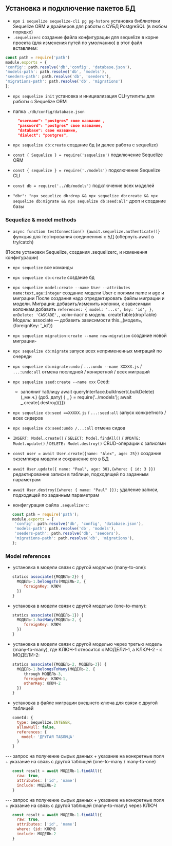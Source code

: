 ## Установка и подключение пакетов БД

- `npm i sequelize sequelize-cli pg pg-hstore` установка библиотеки Sequelize ORM и драйверов для работы с СУБД PostgreSQL (в любом порядке)
- `.sequelizerc` создание файла конфигурации для sequelize в корне проекта (для изменения путей по умолчанию) в этот файл вставляем:

```js
const path = require('path')
module.exports = {
'config': path.resolve('db','config', 'database.json'),
'models-path': path.resolve('db', 'models'),
'seeders-path': path.resolve('db', 'seeders'),
'migrations-path': path.resolve('db', 'migrations')
};
```

- `npx sequelize init` установка и инициализация CLI-утилиты для работы с Sequelize ORM
- папка `./db/config/database.json`
  ```json
    "username": "postgres" свое название ,
    "password": "postgres" свое название,
    "database": свое название,
    "dialect": "postgres",
  ```
- `npx sequelize db:create` создание бд (и далее работа с sequelize)

- `const { Sequelize } = require('sequelize')` подключение Sequelize ORM
- `const { sequelize } = require('./models')` подключение Sequelize CLI
- `const db = require('../db/models')` подключение всех моделей

- `"dbr": "npx sequelize db:drop && npx sequelize db:create && npx sequelize db:migrate && npx sequelize db:seed:all"` дроп и создание базы

### Sequelize & model methods

- `async function testConnection() {await.sequelize.authenticate()}` функция для тестирования соединенния с БД (обернуть await в try/catch)

(После установки Sequelize, создания .sequelizerc, и изменения конфигурации)

- `npx sequelize` все команды
- `npx sequelize db:create` создание бд
- `npx sequelize model:create --name User --attributes name:text,age:integer` создание модели User с полями name и age и миграции
  После создания надо отредактировать файлы миграции и модели.
  Миграция: добавить/изменить колонки, к зависимым колонкам добавить `references: { model: '...s', key: 'id', },` `onDelete: 'CASCADE',`, копи-паст в модель.
  createTable(dropTable)
  Модель: associate — добавить зависимости this.\_(модель, {foreignKey: '\_id'})
- `npx sequelize migration:create --name new-migration` создание новой миграции-
- `npx sequelize db:migrate` запуск всех непримененных миграций по очереди
- `npx sequelize db:migrate:undo` / `...:undo --name XXXXX.js` / `...:undo:all` отмена последней / конкретной / всех миграций
- `npx sequelize seed:create --name xxx`
  Ceed:

  - заполнит таблицу
    await queryInterface.bulkInsert(.bulkDelete)(_мн.ч.) (доб. дату)
    { _ } = require('../models'); await \_.create(.destroy)({})

- `npx sequelize db:seed ==XXXXX.js` / `...:seed:all` запуск конкретного / всех сидеров
- `npx sequelize db:seed:undo /...:all` отмена сидов

- `INSERT: Model.create()` / `SELECT: Model.findAll()` / `UPDATE: Model.update()` / `DELETE: Model.destroy()` CRUD-операции с записями
- `const user = await User.create({name: "Alex", age: 25})` создание экземпляра модели и сохранение его в БД
- `await User.update({ name: "Paul", age: 30},{where: { id: 3 }})` редактирование записи в таблице, подходящей по заданным параметрам
- `await User.destroy({where: { name: "Paul" }});` удаление записи, подходящей по заданным параметрам

- конфигурация файла `.sequelizerc`:

```js
   const path = require('path');
   module.exports = {
    'config': path.resolve('db', 'config', 'database.json'),
    'models-path': path.resolve('db', 'models'),
    'seeders-path': path.resolve('db', 'seeders'),
    'migrations-path': path.resolve('db', 'migrations'),
   };
```



### Model references

- установка в модели связи с другой моделью (many-to-one):

```js
   statics associate({МОДЕЛЬ-2}) {
     МОДЕЛЬ-1.belongsTo(МОДЕЛЬ-2, {
     	foreignKey: КЛЮЧ
     })
   }
```

- установка в модели связи с другой моделью (one-to-many):

```js
   statics associate({МОДЕЛЬ-1}) {
     МОДЕЛЬ-1.hasMany(МОДЕЛЬ-2, {
     	foreignKey: КЛЮЧ
     })
   }
```

- установка в модели связи с другой моделью через третью модель (many-to-many), где КЛЮЧ-1 относится к МОДЕЛИ-1, а КЛЮЧ-2 - к МОДЕЛИ-2:

```js
   statics associate({МОДЕЛЬ-2, МОДЕЛЬ-3}) {
     МОДЕЛЬ-1.belongsToMany(МОДЕЛЬ-2, {
     	through МОДЕЛЬ-3,
     	foreignKey: КЛЮЧ-1,
     	otherKey: КЛЮЧ-2
     })
   }
```

- установка в файле миграции внешнего ключа для связи с другой таблицей

```js
   someId: {
     type: Sequelize.INTEGER,
     allowNull: false,
     references: {
       model: 'ДРУГАЯ ТАБЛИЦА'
     }
   }
```

--- запрос на получение сырых данных + указание на конкретные поля + указание на связь с другой таблицей (one-to-many / many-to-one)

```js
   const result = await МОДЕЛЬ-1.findAll({
     raw: true,
     attributes: ['id', 'name']
     include: МОДЕЛЬ-2
   }
```

--- запрос на получение сырых данных + указание на конкретные поля + указание на связь с другой таблицей (many-to-many) через КЛЮЧ

```js
   const result = await МОДЕЛЬ-1.findAll({
     raw: true,
     attributes: ['id', 'name']
     where: {id: КЛЮЧ}
     include: МОДЕЛЬ-2
   }
```
